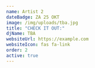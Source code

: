 ```yaml
---
name: Artist 2
dateBadge: ZA 25 OKT
image: /img/uploads/tba.jpg
title: "CHECK IT OUT:"
djName: TBA
websiteUrl: https://example.com
websiteIcon: fas fa-link
order: 2
active: true
---
```

